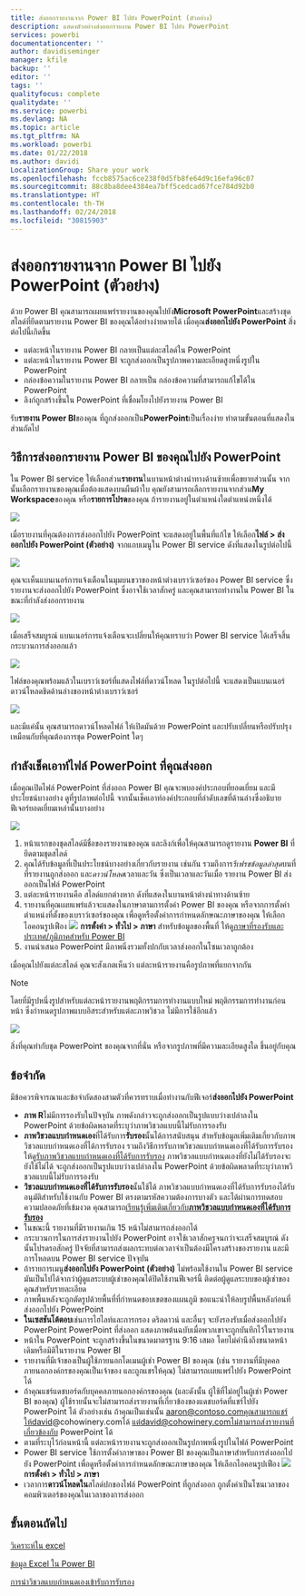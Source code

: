 ```yaml
---
title: ส่งออกรายงานจาก Power BI ไปยัง PowerPoint (ตัวอย่าง)
description: แสดงตัวอย่างส่งออกรายงาน Power BI ไปยัง PowerPoint
services: powerbi
documentationcenter: ''
author: davidiseminger
manager: kfile
backup: ''
editor: ''
tags: ''
qualityfocus: complete
qualitydate: ''
ms.service: powerbi
ms.devlang: NA
ms.topic: article
ms.tgt_pltfrm: NA
ms.workload: powerbi
ms.date: 01/22/2018
ms.author: davidi
LocalizationGroup: Share your work
ms.openlocfilehash: fccb8575ac6ce238f0d5fb8fe64d9c16efa96c07
ms.sourcegitcommit: 88c8ba8dee4384ea7bff5cedcad67fce784d92b0
ms.translationtype: HT
ms.contentlocale: th-TH
ms.lasthandoff: 02/24/2018
ms.locfileid: "30815903"
---
```

# <a name="export-reports-from-power-bi-to-powerpoint-preview"></a>ส่งออกรายงานจาก Power BI ไปยัง PowerPoint (ตัวอย่าง)
ด้วย Power BI คุณสามารถเผยแพร่รายงานของคุณไปยัง**Microsoft PowerPoint**และสร้างชุดสไลด์ที่ยึดตามรายงาน Power BI ของคุณได้อย่างง่ายดายได้ เมื่อคุณ**ส่งออกไปยัง PowerPoint** สิ่งต่อไปนี้เกิดขึ้น

* แต่ละหน้าในรายงาน Power BI กลายเป็นแต่ละสไลด์ใน PowerPoint
* แต่ละหน้าในรายงาน Power BI จะถูกส่งออกเป็นรูปภาพความละเอียดสูงหนึ่งรูปใน PowerPoint
* กล่องข้อความในรายงาน Power BI กลายเป็น กล่องข้อความที่สามารถแก้ไขได้ใน PowerPoint
* ลิงก์ถูกสร้างขึ้นใน PowerPoint ที่เชื่อมโยงไปยังรายงาน Power BI

รับ**รายงาน Power BI**ของคุณ ที่ถูกส่งออกเป็น**PowerPoint**เป็นเรื่องง่าย ทำตามขั้นตอนที่แสดงในส่วนถัดไป

## <a name="how-to-export-your-power-bi-report-to-powerpoint"></a>วิธีการส่งออกรายงาน Power BI ของคุณไปยัง PowerPoint
ใน Power BI service ให้เลือกส่วน**รายงาน**ในบานหน้าต่างนำทางด้านซ้ายเพื่อขยายส่วนนั้น จาก นั้นเลือกรายงานของคุณเมื่อต้องแสดงบนผืนผ้าใบ คุณยังสามารถเลือกรายงานจากส่วน**My Workspace**ของคุณ หรือ**รายการโปรด**ของคุณ ถ้ารายงานอยู่ในตำแหน่งใดตำแหน่งหนึ่งได้

![](media/service-publish-to-powerpoint/powerbi_to_powerpoint_0.png)

เมื่อรายงานที่คุณต้องการส่งออกไปยัง PowerPoint จะแสดงอยู่ในพื้นที่แก้ไข ให้เลือก**ไฟล์ > ส่งออกไปยัง PowerPoint (ตัวอย่าง)** จากแถบเมนูใน Power BI service ดังที่แสดงในรูปต่อไปนี้

![](media/service-publish-to-powerpoint/powerbi_to_powerpoint_1.png)

คุณจะเห็นแบนเนอร์การแจ้งเตือนในมุมบนขวาของหน้าต่างเบราว์เซอร์ของ Power BI service ซึ่ง รายงานจะส่งออกไปยัง PowerPoint ซึ่งอาจใช้เวลาสักครู่ และคุณสามารถทำงานใน Power BI ในขณะที่กำลังส่งออกรายงาน

![](media/service-publish-to-powerpoint/powerbi_to_powerpoint_2.png)

เมื่อเสร็จสมบูรณ์ แบนเนอร์การแจ้งเตือนจะเปลี่ยนให้คุณทราบว่า Power BI service ได้เสร็จสิ้นกระบวนการส่งออกแล้ว

![](media/service-publish-to-powerpoint/powerbi_to_powerpoint_3.png)

ไฟล์ของคุณพร้อมแล้วในเบราว์เซอร์ที่แสดงไฟล์ที่ดาวน์โหลด ในรูปต่อไปนี้ จะแสดงเป็นแบนเนอร์ดาวน์โหลดชิดด้านล่างของหน้าต่างเบราว์เซอร์

![](media/service-publish-to-powerpoint/powerbi_to_powerpoint_4.png)

และมีแค่นั้น คุณสามารถดาวน์โหลดไฟล์ ให้เปิดมันด้วย PowerPoint และปรับเปลี่ยนหรือปรับปรุงเหมือนกับที่คุณต้องการชุด PowerPoint ใดๆ

## <a name="checking-out-your-exported-powerpoint-file"></a>กำลังเช็คเอาท์ไฟล์ PowerPoint ที่คุณส่งออก
เมื่อคุณเปิดไฟล์ PowerPoint ที่ส่งออก Power BI คุณจะพบองค์ประกอบที่ยอดเยี่ยม และมีประโยชน์บางอย่าง ดูที่รูปภาพต่อไปนี้ จากนั้นเช็คเอาท์องค์ประกอบที่ลำดับเลขที่ด้านล่างซึ่งอธิบายฟีเจอร์ยอดเยี่ยมเหล่านั้นบางอย่าง

![](media/service-publish-to-powerpoint/powerbi_to_powerpoint_5.png)

1. หน้าแรกของชุดสไลด์มีชื่อของรายงานของคุณ และลิงก์เพื่อให้คุณสามารถดูรายงาน  **Power BI** ที่ยึดตามชุดสไลด์
2. คุณได้รับข้อมูลที่เป็นประโยชน์บางอย่างเกี่ยวกับรายงาน เช่นกัน รวมถึงการ*รีเฟรชข้อมูลล่าสุด*บนที่ที่รายงานถูกส่งออก และ*ดาวน์โหลด*เวลาและวัน ซึ่งเป็นเวลาและวันเมื่อ รายงาน Power BI ส่งออกเป็นไฟล์ PowerPoint
3. แต่ละหน้ารายงานคือ สไลด์แยกต่างหาก ดังที่แสดงในบานหน้าต่างนำทางด้านซ้าย
4. รายงานที่คุณเผยแพร่แล้วจะแสดงในภาษาตามการตั้งค่า Power BI ของคุณ หรือจากการตั้งค่าตำแหน่งที่ตั้งของเบราว์เซอร์ของคุณ เพื่อดูหรือตั้งค่าการกำหนดลักษณะภาษาของคุณ ให้เลือกไอคอนรูปเฟือง ![](media/service-report-subscribe/power-bi-settings-icon.png) **การตั้งค่า > ทั่วไป > ภาษา** สำหรับข้อมูลของพื้นที่ ให้ดู[ภาษาที่รองรับและประเทศ/ภูมิภาคสำหรับ Power BI](supported-languages-countries-regions.md)
5. งานนำเสนอ PowerPoint มีภาพนิ่งรวมทั้งปกกับเวลาส่งออกในโซนเวลาถูกต้อง

เมื่อคุณไปยังแต่ละสไลด์ คุณจะสังเกตเห็นว่า แต่ละหน้ารายงานคือรูปภาพที่แยกจากกัน

>[!NOTE]
> โดยที่มีรูปหนึ่งรูปสำหรับแต่ละหน้ารายงานพฤติกรรมการทำงานแบบใหม่ พฤติกรรมการทำงานก่อนหน้า ซึ่งกำหนดรูปภาพแบบอิสระสำหรับแต่ละภาพวิชวล ไม่มีการใช้อีกแล้ว 
 

![](media/service-publish-to-powerpoint/powerbi_to_powerpoint_6.png)

สิ่งที่คุณทำกับชุด PowerPoint ของคุณจากที่นั่น หรือจากรูปภาพที่มีความละเอียดสูงใด ขึ้นอยู่กับคุณ

## <a name="limitations"></a>ข้อจำกัด
มีข้อควรพิจารณาและข้อจำกัดสองสามตัวที่ควรทราบเมื่อทำงานกับฟีเจอร์**ส่งออกไปยัง PowerPoint**

* **ภาพ R**ไม่มีการรองรับในปัจจุบัน ภาพดังกล่าวจะถูกส่งออกเป็นรูปแบบว่างเปล่าลงใน PowerPoint ด้วยข้อผิดพลาดที่ระบุว่าภาพวิชวลแบบนี้ไม่รับการรองรับ
* **ภาพวิชวลแบบกำหนดเอง**ที่ได้รับการ**รับรอง**นั้นได้การสนับสนุน สำหรับข้อมูลเพิ่มเติมเกี่ยวกับภาพวิชวลแบบกำหนดเองที่ได้การรับรอง รวมถึงวิธีการรับภาพวิชวลแบบกำหนดเองที่ได้รับการรับรอง ให้ดู[รับภาพวิชวลแบบกำหนดเองที่ได้รับการรับรอง](power-bi-custom-visuals-certified.md) ภาพวิชวลแบบกำหนดเองที่ยังไม่ได้รับรองจะยังใช้ไม่ได้ จะถูกส่งออกเป็นรูปแบบว่างเปล่าลงใน PowerPoint ด้วยข้อผิดพลาดที่ระบุว่าภาพวิชวลแบบนี้ไม่รับการรองรับ
* **วิชวลแบบกำหนดเองที่ได้รับการรับรอง**นั้นใช้ได้ ภาพวิชวลแบบกำหนดเองที่ได้รับการรับรองได้รับอนุมัติสำหรับใช้งานกับ Power BI ตรงตามรหัสความต้องการบางตัว และได้ผ่านการทดสอบความปลอดภัยที่เข้มงวด คุณสามารถ[เรียนรู้เพิ่มเติมเกี่ยวกับ**ภาพวิชวลแบบกำหนดเองที่ได้รับการรับรอง**](power-bi-custom-visuals-certified.md)
* ในขณะนี้ รายงานที่มีรายงานเกิน 15 หน้าไม่สามารถส่งออกได้
* กระบวนการในการส่งรายงานไปยัง PowerPoint อาจใช้เวลาสักครูจนกว่าจะเสร็จสมบูรณ์ ดังนั้นโปรดรอสักครู่ ปัจจัยที่สามารถส่งผลกระทบต่อเวลาจำเป็นต้องมีโครงสร้างของรายงาน และมีการโหลดบน Power BI service ปัจจุบัน
* ถ้ารายการเมนู**ส่งออกไปยัง PowerPoint (ตัวอย่าง)** ไม่พร้อมใช้งานใน Power BI service มันเป็นไปได้จากว่าผู้ดูแลระบบผู้เช่าของคุณได้ปิดใช้งานฟีเจอร์นี้ ติดต่อผู้ดูแลระบบของผู้เช่าของคุณสำหรับรายละเอียด
* ภาพพื้นหลังจะถูกตัดรูปด้วยพื้นที่ที่กำหนดขอบเขตของแผนภูมิ ขอแนะนำให้ลบรูปพื้นหลังก่อนที่ส่งออกไปยัง PowerPoint
* **ในเซสชันโต้ตอบ**เช่นการไฮไลท์และการกรอง ดริลดาวน์ และอื่นๆ จะยังรองรับเมื่อส่งออกไปยัง PowerPoint PowerPoint ที่ส่งออก แสดงภาพต้นฉบับเมื่อพวกเขาจะถูกบันทึกไว้ในรายงาน
* หน้าใน PowerPoint จะถูกสร้างขึ้นในขนาดมาตรฐาน 9:16 เสมอ โดยไม่คำนึงถึงขนาดหน้าเดิมหรือมิติในรายงาน Power BI
* รายงานที่มีเจ้าของเป็นผู้ใช้ภายนอกโดเมนผู้เช่า Power BI ของคุณ (เช่น รายงานที่มีบุคคลภายนอกองค์กรของคุณเป็นเจ้าของ และถูกแชรให้คุณ) ไม่สามารถเผยแพร่ไปยัง PowerPoint ได้
* ถ้าคุณแชร์แดชบอร์ดกับบุคคลภายนอกองค์กรของคุณ (และดังนั้น ผู้ใช้ที่ไม่อยู่ในผู้เช่า Power BI ของคุณ) ผู้ใช้รายนั้นจะไม่สามารถส่งรายงานที่เกี่ยวข้องของแดชบอร์ดที่แชร์ไปยัง PowerPoint ได้ ตัวอย่างเช่น ถ้าคุณเป็นเช่นนั้น aaron@contoso.comคุณสามารถแชร์ให้david@cohowinery.comได้ แต่david@cohowinery.comไม่สามารถส่งรายงานที่เกี่ยวข้องกับ PowerPoint ได้
* ตามที่ระบุไว้ก่อนหน้านี้ แต่ละหน้ารายงานจะถูกส่งออกเป็นรูปภาพหนึ่งรูปในไฟล์ PowerPoint
* Power BI service ใช้การตั้งค่าภาษาของ Power BI ของคุณเป็นภาษาสำหรับการส่งออกไปยัง PowerPoint เพื่อดูหรือตั้งค่าการกำหนดลักษณะภาษาของคุณ ให้เลือกไอคอนรูปเฟือง ![](media/service-report-subscribe/power-bi-settings-icon.png) **การตั้งค่า > ทั่วไป > ภาษา**
* เวลาการ**ดาวน์โหลดใน**สไลด์ปกของไฟล์ PowerPoint ที่ถูกส่งออก ถูกตั้งค่าเป็นโซนเวลาของคอมพิวเตอร์ของคุณในเวลาของการส่งออก

## <a name="next-steps"></a>ขั้นตอนถัดไป
[วิเคราะห์ใน excel](service-analyze-in-excel.md)

[ข้อมูล Excel ใน Power BI](service-excel-workbook-files.md)

[การนำวิชวลแบบกำหนดเองเข้ารับการรับรอง](power-bi-custom-visuals-certified.md)

